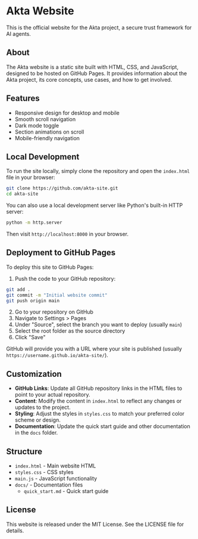 # Akta Website

This is the official website for the Akta project, a secure trust framework for AI agents.

## About

The Akta website is a static site built with HTML, CSS, and JavaScript, designed to be hosted on GitHub Pages. It provides information about the Akta project, its core concepts, use cases, and how to get involved.

## Features

- Responsive design for desktop and mobile
- Smooth scroll navigation
- Dark mode toggle
- Section animations on scroll
- Mobile-friendly navigation

## Local Development

To run the site locally, simply clone the repository and open the `index.html` file in your browser:

```bash
git clone https://github.com/akta-site.git
cd akta-site
```

You can also use a local development server like Python's built-in HTTP server:

```bash
python -m http.server
```

Then visit `http://localhost:8000` in your browser.

## Deployment to GitHub Pages

To deploy this site to GitHub Pages:

1. Push the code to your GitHub repository:

```bash
git add .
git commit -m "Initial website commit"
git push origin main
```

2. Go to your repository on GitHub
3. Navigate to Settings > Pages
4. Under "Source", select the branch you want to deploy (usually `main`)
5. Select the root folder as the source directory
6. Click "Save"

GitHub will provide you with a URL where your site is published (usually `https://username.github.io/akta-site/`).

## Customization

- **GitHub Links**: Update all GitHub repository links in the HTML files to point to your actual repository.
- **Content**: Modify the content in `index.html` to reflect any changes or updates to the project.
- **Styling**: Adjust the styles in `styles.css` to match your preferred color scheme or design.
- **Documentation**: Update the quick start guide and other documentation in the `docs` folder.

## Structure

- `index.html` - Main website HTML
- `styles.css` - CSS styles
- `main.js` - JavaScript functionality
- `docs/` - Documentation files
  - `quick_start.md` - Quick start guide

## License

This website is released under the MIT License. See the LICENSE file for details. 